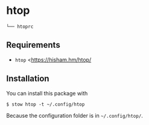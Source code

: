 # htop

    └── htoprc

## Requirements
- `htop` <<https://hisham.hm/htop/>

## Installation
You can install this package with

    $ stow htop -t ~/.config/htop

Because the configuration folder is in `~/.config/htop/`.